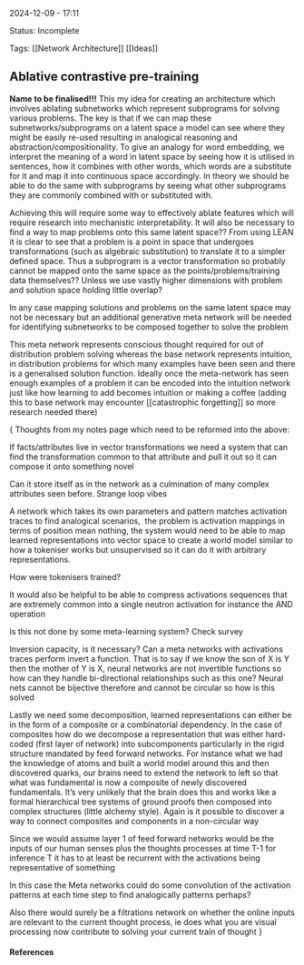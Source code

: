 2024-12-09 - 17:11

Status: Incomplete

Tags: [[Network Architecture]] [[Ideas]]

## **Ablative contrastive pre-training**
**Name to be finalised!!!**
This my idea for creating an architecture which involves ablating subnetworks which represent subprograms for solving various problems. The key is that if we can map these subnetworks/subprograms on a latent space a model can see where they might be easily re-used resulting in analogical reasoning and abstraction/compositionality.
To give an analogy for word embedding, we interpret the meaning of a word in latent space by seeing how it is utilised in sentences, how it combines with other words, which words are a substitute for it and map it into continuous space accordingly. In theory we should be able to do the same with subprograms by seeing what other subprograms they are commonly combined with or substituted with.

Achieving this will require some way to effectively ablate features which will require research into mechanistic interpretability.
It will also be necessary to find a way to map problems onto this same latent space??
From using LEAN it is clear to see that a problem is a point in space that undergoes transformations (such as algebraic substitution) to translate it to a simpler defined space. Thus a subprogram is a vector transformation so probably cannot be mapped onto the same space as the points/problems/training data themselves?? Unless we use vastly higher dimensions with problem and solution space holding little overlap?

In any case mapping solutions and problems on the same latent space may not be necessary but an additional generative meta network will be needed for identifying subnetworks to be composed together to solve the problem

This meta network represents conscious thought required for out of distribution problem solving whereas the base network represents intuition, in distribution problems for which many examples have been seen and there is a generalised solution function. Ideally once the meta-network has seen enough examples of a problem it can be encoded into the intuition network just like how learning to add becomes intuition or making a coffee (adding this to base network may encounter [[catastrophic forgetting]] so more research needed there)

{
Thoughts from my notes page which need to be reformed into the above:

If facts/attributes live in vector transformations we need a system that can find the transformation common to that attribute and pull it out so it can compose it onto something novel

Can it store itself as in the network as a culmination of many complex attributes seen before. Strange loop vibes

A network which takes its own parameters and pattern matches activation traces to find analogical scenarios,  the problem is activation mappings in terms of position mean nothing, the system would need to be able to map learned representations into vector space to create a world model similar to how a tokeniser works but unsupervised so it can do it with arbitrary representations.

How were tokenisers trained?

It would also be helpful to be able to compress activations sequences that are extremely common into a single neutron activation for instance the AND operation

Is this not done by some meta-learning system? Check survey

Inversion capacity, is it necessary? Can a meta networks with activations traces perform invert a function. That is to say if we know the son of X is Y then the mother of Y is X, neural networks are not invertible functions so how can they handle bi-directional relationships such as this one? Neural nets cannot be bijective therefore and cannot be circular so how is this solved

Lastly we need some decomposition, learned representations can either be in the form of a composite or a combinatorial dependency. In the case of composites how do we decompose a representation that was either hard-coded (first layer of network) into subcomponents particularly in the rigid structure mandated by feed forward networks. For instance what we had the knowledge of atoms and built a world model around this and then discovered quarks, our brains need to extend the network to left so that what was fundamental is now a composite of newly discovered fundamentals. It’s very unlikely that the brain does this and works like a formal hierarchical tree systems of ground proofs then composed into complex structures (little alchemy style). Again is it possible to discover a way to connect composites and components in a non-circular way

Since we would assume layer 1 of feed forward networks would be the inputs of our human senses plus the thoughts processes at time T-1 for inference T it has to at least be recurrent with the activations being representative of something

In this case the Meta networks could do some convolution of the activation patterns at each time step to find analogically patterns perhaps?

Also there would surely be a filtrations network on whether the online inputs are relevant to the current thought process, ie does what you are visual processing now contribute to solving your current train of thought
}
#### **References**
